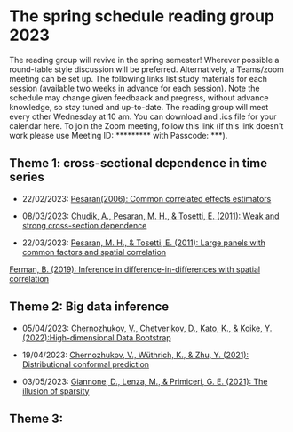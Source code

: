 # The spring schedule reading group 2023
The reading group will revive in the spring semester! Wherever possible a round-table style discussion will be preferred. Alternatively, a Teams/zoom meeting can be set up. The following links list study materials for each session (available two weeks in advance for each session). Note the schedule may change given feedbaack and pregress, without advance knowledge, so stay tuned and up-to-date. The reading group will meet every other Wednesday at 10 am. You can download and .ics file for your calendar here. To join the Zoom meeting, follow this link (if this link doesn't work please use Meeting ID: ********* with Passcode: ***).

## Theme 1: cross-sectional dependence in time series
* 22/02/2023: [Pesaran(2006): Common correlated effects estimators](https://onlinelibrary.wiley.com/doi/pdf/10.1111/j.1468-0262.2006.00692.x?casa_token=ygDsrj3UgOwAAAAA:FqTGoJUnndNuvd5GsGV8uSA7nnwm00QXuClABrKwrqYTP89zFLqQO5AJ8KsA5MnR1AqRPkoWQj69)

* 08/03/2023: [Chudik, A., Pesaran, M. H., & Tosetti, E. (2011): Weak and strong cross-section dependence](https://academic.oup.com/ectj/article/14/1/C45/5060343)

* 22/03/2023: [Pesaran, M. H., & Tosetti, E. (2011): Large panels with common factors and spatial correlation](https://www.sciencedirect.com/science/article/abs/pii/S0304407610002459)

[Ferman, B. (2019): Inference in difference-in-differences with spatial correlation](https://onlinelibrary.wiley.com/doi/abs/10.1002/jae.2955)

## Theme 2: Big data inference
* 05/04/2023: [Chernozhukov, V., Chetverikov, D., Kato, K., & Koike, Y. (2022):High-dimensional Data Bootstrap](https://arxiv.org/pdf/2205.09691.pdf)

* 19/04/2023: [Chernozhukov, V., Wüthrich, K., & Zhu, Y. (2021): Distributional conformal prediction](https://www.pnas.org/doi/pdf/10.1073/pnas.2107794118)

* 03/05/2023: [Giannone, D., Lenza, M., & Primiceri, G. E. (2021): The illusion of sparsity](https://onlinelibrary.wiley.com/doi/epdf/10.3982/ECTA17842) 

## Theme 3: 

